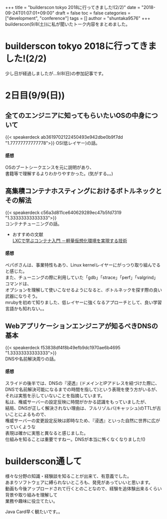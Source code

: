 +++
title = "builderscon tokyo 2018に行ってきました!(2/2)"
date = "2018-09-24T01:07:01+09:00"
draft = false
toc = false
categories = ["development", "conference"]
tags = []
author = "shuntaka9576"
+++
builderscon(9/8(土))に私が聞いたトーク内容をまとめました。  
<!--more-->
# builderscon tokyo 2018に行ってきました!(2/2)
少し日が経過しましたが...9/8(日)の参加記事です。 

# 2日目(9/9(日))  
## 全てのエンジニアに知ってもらいたいOSの中身について
{{< speakerdeck ab3619702122450493e942dbe0b9f7dd  "1.77777777777778">}}
OS(低レイヤー)の話。  

#### 感想
OSのブートシークエンスを元に説明があり、  
書籍等で理解するよりわかりやすかった。(気がする。。)

## 高集積コンテナホスティングにおけるボトルネックとその解法	
{{< speakerdeck c56a3d811ce640629289ec47b5fd7319 "1.33333333333333">}}	
コンテナチューニングの話。  

* おすすめの文献  
[LXCで学ぶコンテナ入門 －軽量仮想化環境を実現する技術](https://gihyo.jp/admin/serial/01/linux_containers?start=20)

#### 感想
ペパボさんは、事業特性もあり、Linux kernelレイヤーにがっつり取り組んでると感じた。  
また、チューニングの際に利用していた「gdb」「strace」「perf」「valgrind」コマンドは、  
オプションを理解して使いこなせるようになると、ボトルネックを探す際の良い武器になりそう。  
mrubyを初めて知りました、低レイヤーに強くなるアプローチとして、良い学習言語かも知れない。。  

## Webアプリケーションエンジニアが知るべきDNSの基本	
{{< speakerdeck f53838df4f8b49efb9dc1970ae6b4695 "1.33333333333333">}}	
DNSや名前解決周りの話。  

#### 感想
スライドの後半では、DNSの『浸透』(ドメインとIPアドレスを紐づけた際に、DNSで名前解決可能になるまでの時間を指して)という表現を使う方がいるが、  
それは実態を示していないことを指摘しています。  
私は、権威サーバーの設定反映に時間がかかる認識をもっていましたが、  
結局、DNSが正しく解決されない理由は、フルリゾルバ(キャッシュ)のTTLが古いことによるもので、  
権威サーバーの変更設定反映は即時なため、『浸透』といった自然に世界に広がっていくような  
表現は確かに実態と異なると感じました。  
仕組みを知ることは重要ですねー。DNSが本当に怖くなくなりました!()  

# builderscon通して  
様々な分野の知識・経験談を知ることが出来て、有意義でした。  
あまりソフトウェアに縛られないところも、発見があっていいと思います。  
動画も今後アップロードされて行くとのことなので、経験を追体験出来るくらい背景や取り組みを理解して  
業務や趣味に役立てたい。  

Java Card早く観たいです。。
